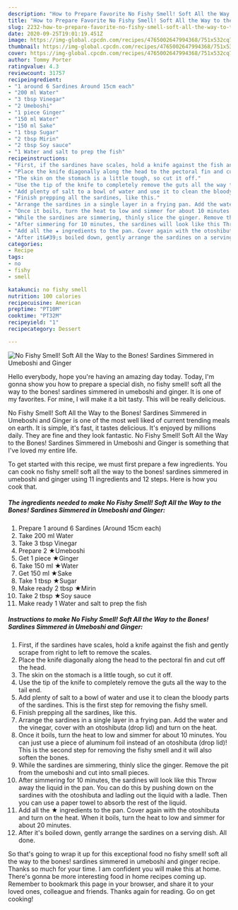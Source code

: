 ```yaml
---
description: "How to Prepare Favorite No Fishy Smell! Soft All the Way to the Bones! Sardines Simmered in Umeboshi and Ginger"
title: "How to Prepare Favorite No Fishy Smell! Soft All the Way to the Bones! Sardines Simmered in Umeboshi and Ginger"
slug: 2232-how-to-prepare-favorite-no-fishy-smell-soft-all-the-way-to-the-bones-sardines-simmered-in-umeboshi-and-ginger
date: 2020-09-25T19:01:19.451Z
image: https://img-global.cpcdn.com/recipes/4765002647994368/751x532cq70/no-fishy-smell-soft-all-the-way-to-the-bones-sardines-simmered-in-umeboshi-and-ginger-recipe-main-photo.jpg
thumbnail: https://img-global.cpcdn.com/recipes/4765002647994368/751x532cq70/no-fishy-smell-soft-all-the-way-to-the-bones-sardines-simmered-in-umeboshi-and-ginger-recipe-main-photo.jpg
cover: https://img-global.cpcdn.com/recipes/4765002647994368/751x532cq70/no-fishy-smell-soft-all-the-way-to-the-bones-sardines-simmered-in-umeboshi-and-ginger-recipe-main-photo.jpg
author: Tommy Porter
ratingvalue: 4.3
reviewcount: 31757
recipeingredient:
- "1 around 6 Sardines Around 15cm each"
- "200 ml Water"
- "3 tbsp Vinegar"
- "2 Umeboshi"
- "1 piece Ginger"
- "150 ml Water"
- "150 ml Sake"
- "1 tbsp Sugar"
- "2 tbsp Mirin"
- "2 tbsp Soy sauce"
- "1 Water and salt to prep the fish"
recipeinstructions:
- "First, if the sardines have scales, hold a knife against the fish and gently scrape from right to left to remove the scales."
- "Place the knife diagonally along the head to the pectoral fin and cut off the head."
- "The skin on the stomach is a little tough, so cut it off."
- "Use the tip of the knife to completely remove the guts all the way to the tail end."
- "Add plenty of salt to a bowl of water and use it to clean the bloody parts of the sardines. This is the first step for removing the fishy smell."
- "Finish prepping all the sardines, like this."
- "Arrange the sardines in a single layer in a frying pan. Add the water and the vinegar, cover with an otoshibuta (drop lid) and turn on the heat."
- "Once it boils, turn the heat to low and simmer for about 10 minutes. You can just use a piece of aluminum foil instead of an otoshibuta (drop lid)! This is the second step for removing the fishy smell and it will also soften the bones."
- "While the sardines are simmering, thinly slice the ginger. Remove the pit from the umeboshi and cut into small pieces."
- "After simmering for 10 minutes, the sardines will look like this Throw away the liquid in the pan. You can do this by pushing down on the sardines with the otoshibuta and ladling out the liquid with a ladle. Then you can use a paper towel to absorb the rest of the liquid."
- "Add all the ★ ingredients to the pan. Cover again with the otoshibuta and turn on the heat. When it boils, turn the heat to low and simmer for about 20 minutes."
- "After it&#39;s boiled down, gently arrange the sardines on a serving dish. All done."
categories:
- Recipe
tags:
- no
- fishy
- smell

katakunci: no fishy smell 
nutrition: 100 calories
recipecuisine: American
preptime: "PT10M"
cooktime: "PT32M"
recipeyield: "1"
recipecategory: Dessert

---
```



![No Fishy Smell! Soft All the Way to the Bones! Sardines Simmered in Umeboshi and Ginger](https://img-global.cpcdn.com/recipes/4765002647994368/751x532cq70/no-fishy-smell-soft-all-the-way-to-the-bones-sardines-simmered-in-umeboshi-and-ginger-recipe-main-photo.jpg)

Hello everybody, hope you're having an amazing day today. Today, I'm gonna show you how to prepare a special dish, no fishy smell! soft all the way to the bones! sardines simmered in umeboshi and ginger. It is one of my favorites. For mine, I will make it a bit tasty. This will be really delicious.



No Fishy Smell! Soft All the Way to the Bones! Sardines Simmered in Umeboshi and Ginger is one of the most well liked of current trending meals on earth. It is simple, it's fast, it tastes delicious. It's enjoyed by millions daily. They are fine and they look fantastic. No Fishy Smell! Soft All the Way to the Bones! Sardines Simmered in Umeboshi and Ginger is something that I've loved my entire life.


To get started with this recipe, we must first prepare a few ingredients. You can cook no fishy smell! soft all the way to the bones! sardines simmered in umeboshi and ginger using 11 ingredients and 12 steps. Here is how you cook that.

<!--inarticleads1-->

##### The ingredients needed to make No Fishy Smell! Soft All the Way to the Bones! Sardines Simmered in Umeboshi and Ginger:

1. Prepare 1 around 6 Sardines (Around 15cm each)
1. Take 200 ml Water
1. Take 3 tbsp Vinegar
1. Prepare 2 ★Umeboshi
1. Get 1 piece ★Ginger
1. Take 150 ml ★Water
1. Get 150 ml ★Sake
1. Take 1 tbsp ★Sugar
1. Make ready 2 tbsp ★Mirin
1. Take 2 tbsp ★Soy sauce
1. Make ready 1 Water and salt to prep the fish




<!--inarticleads2-->

##### Instructions to make No Fishy Smell! Soft All the Way to the Bones! Sardines Simmered in Umeboshi and Ginger:

1. First, if the sardines have scales, hold a knife against the fish and gently scrape from right to left to remove the scales.
1. Place the knife diagonally along the head to the pectoral fin and cut off the head.
1. The skin on the stomach is a little tough, so cut it off.
1. Use the tip of the knife to completely remove the guts all the way to the tail end.
1. Add plenty of salt to a bowl of water and use it to clean the bloody parts of the sardines. This is the first step for removing the fishy smell.
1. Finish prepping all the sardines, like this.
1. Arrange the sardines in a single layer in a frying pan. Add the water and the vinegar, cover with an otoshibuta (drop lid) and turn on the heat.
1. Once it boils, turn the heat to low and simmer for about 10 minutes. You can just use a piece of aluminum foil instead of an otoshibuta (drop lid)! This is the second step for removing the fishy smell and it will also soften the bones.
1. While the sardines are simmering, thinly slice the ginger. Remove the pit from the umeboshi and cut into small pieces.
1. After simmering for 10 minutes, the sardines will look like this Throw away the liquid in the pan. You can do this by pushing down on the sardines with the otoshibuta and ladling out the liquid with a ladle. Then you can use a paper towel to absorb the rest of the liquid.
1. Add all the ★ ingredients to the pan. Cover again with the otoshibuta and turn on the heat. When it boils, turn the heat to low and simmer for about 20 minutes.
1. After it&#39;s boiled down, gently arrange the sardines on a serving dish. All done.




So that's going to wrap it up for this exceptional food no fishy smell! soft all the way to the bones! sardines simmered in umeboshi and ginger recipe. Thanks so much for your time. I am confident you will make this at home. There's gonna be more interesting food in home recipes coming up. Remember to bookmark this page in your browser, and share it to your loved ones, colleague and friends. Thanks again for reading. Go on get cooking!
